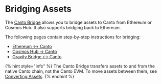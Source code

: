 # Bridging Assets

The [Canto Bridge](https://bridge.canto.io/) allows you to bridge assets to Canto from Ethereum or Cosmos Hub. It also supports bridging back to Ethereum.

The following pages contain step-by-step instructions for bridging:

* [Ethereum <-> Canto](ethereum.md)
* [Cosmos Hub -> Canto](cosmos.md)
* [Gravity Bridge <-> Canto](gravity-bridge.md)

{% hint style="info" %}
The Canto Bridge transfers assets to and from the native Canto chain, not the Canto EVM. To move assets between them, see [Converting Assets](../converting-assets.md).
{% endhint %}
